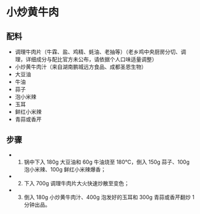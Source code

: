 # 小炒黄牛肉

## 配料
- 调理牛肉片（牛霖、盐、鸡精、蚝油、老抽等）（老乡鸡中央厨房分切、调理，详细成分与配比官方未公布，请依据个人口味适量调整）
- 小炒黄牛肉汁（来自湖南鹏城远方食品、成都圣恩生物）
- 大豆油
- 牛油
- 蒜子
- 泡小米辣
- 玉耳
- 鲜红小米辣
- 青蒜或香芹

## 步骤
- 1. 锅中下入 180g 大豆油和 60g 牛油烧至 180℃，倒入 150g 蒜子、100g 泡小米辣、100g 鲜红小米辣爆香；
- 2. 下入 700g 调理牛肉片大火快速炒散至变色；
- 3. 倒入 180g 小炒黄牛肉汁、400g 泡发好的玉耳和 300g 青蒜或香芹翻炒 1 分钟出品。